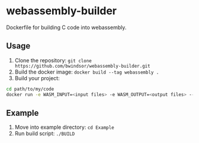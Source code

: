 # webassembly-builder
Dockerfile for building C code into webassembly.

## Usage
1. Clone the repository: `git clone https://github.com/bwindsor/webassembly-builder.git`
2. Build the docker image: `docker build --tag webassembly .`
3. Build your project:
```bash
cd path/to/my/code
docker run -e WASM_INPUT=<input files> -e WASM_OUTPUT=<output files> --rm -v .:/src -it webassembly
```

## Example
1. Move into example directory: `cd Example`
2. Run build script: `./BUILD`
